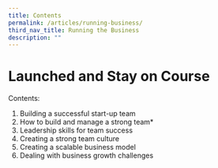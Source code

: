 ```yaml
---
title: Contents
permalink: /articles/running-business/
third_nav_title: Running the Business
description: ""
---
```




# Launched and Stay on Course

Contents:

1. Building a successful start-up team
2. How to build and manage a strong team* 
3. Leadership skills for team success
4. Creating a strong team culture 
5. Creating a scalable business model
6. Dealing with business growth challenges
